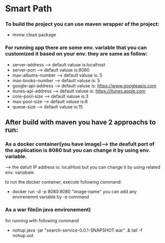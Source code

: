 # Smart Path
### To build the project you can use maven wrapper of the project:
- mvnw clean package

### For running app there are some env. variable that you can customized it based on your env. they are same as follow:
- server-address --> default valuse is:localhost
- server-port --> default valuse is:8080
- max-albums-number --> default valuse is: 5
- max-books-number --> default valuse is: 5
- google-api-address --> default valuse is: https://www.googleapis.com
- itunes-api-address --> default valuse is: https://itunes.apple.com
- core-pool-size --> default valuse is:3
- max-pool-size --> default valuse is:8
- queue-size --> default valuse is:15

## After build with maven you have 2 approachs to run:

### As a docker container(you have image)--> the deafult port of the application is 8080 but you can change it by using env. variable.
--> the dafult IP address is: localHost but you can change it by using related env. variabale.

to run the docker container, execute following command:
- docker run -d -p 8080:8080 "image-name"
 you can add any envirenemnt variable by -e command

### As a war file(in java environement)
 for running with following command
 - nohup java -jar "search-service-0.0.1-SNAPSHOT.war" .& tail -f nohup.out 
